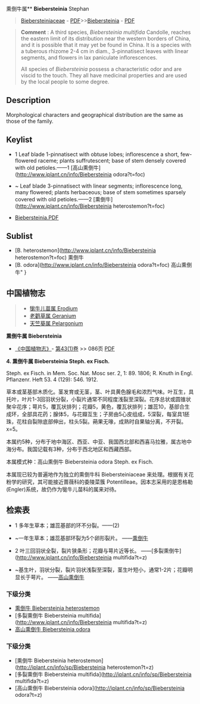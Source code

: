 熏倒牛属** **Biebersteinia** Stephan

> [Biebersteiniaceae](http://www.iplant.cn/info/Biebersteiniaceae?t=foc) - [PDF](http://www.iplant.cn/foc/pdf/Biebersteiniaceae.pdf)>>[Biebersteinia](http://www.iplant.cn/info/Biebersteinia?t=foc) - [PDF](http://www.iplant.cn/foc/pdf/Biebersteinia.pdf)

> **Comment** : 
> A third species, *Biebersteinia multifida* Candolle, reaches the eastern limit of its distribution near the western borders of China, and it is possible that it may yet be found in China. It is a species with a tuberous rhizome 2-4 cm in diam., 3-pinnatisect leaves with linear segments, and flowers in lax paniculate inflorescences.
>
> All species of *Biebersteinia* possess a characteristic odor and are viscid to the touch. They all have medicinal properties and are used by the local people to some degree.

## Description

Morphological characters and geographical distribution are the same as those of the family.

## Keylist

* 1 Leaf blade 1-pinnatisect with obtuse lobes; inflorescence a short, few-flowered raceme; plants suffrutescent; base of stem densely covered with old petioles.——1 [高山熏倒牛](http://www.iplant.cn/info/Biebersteinia odora?t=foc)
* ~ Leaf blade 3-pinnatisect with linear segments; inflorescence long, many flowered; plants herbaceous; base of stem sometimes sparsely covered with old petioles.——2 [熏倒牛](http://www.iplant.cn/info/Biebersteinia heterostemon?t=foc)

* [Biebersteinia.PDF](http://www.iplant.cn/foc/pdf/Biebersteinia.pdf)
## Sublist
* [B.  heterostemon](http://www.iplant.cn/info/Biebersteinia heterostemon?t=foc)
 熏倒牛
* [B.  odora](http://www.iplant.cn/info/Biebersteinia odora?t=foc) 高山熏倒牛"
}
## 中国植物志

> * [牻牛儿苗属  Erodium](http://www.iplant.cn/info/Erodium?t=z)
> * [老鹳草属  Geranium](http://www.iplant.cn/info/Geranium?t=z)
> * [天竺葵属  Pelargonium](http://www.iplant.cn/info/Pelargonium?t=z)

**熏倒牛属 Biebersteinia**

* [《中国植物志》](http://www.iplant.cn/frps)- [第43(1)卷](http://www.iplant.cn/frps/vol/43(1)) >> 086页 [PDF](http://www.iplant.cn/frps/pdf/43(1)/086y.pdf)

**4. 熏倒牛属 Biebersteinia Steph. ex Fisch.**

Steph. ex Fisch. in Mem. Soc. Nat. Mosc ser. 2, 1: 89. 1806; R. Knuth in Engl. Pflanzenr. Heft 53. 4 (129): 546. 1912.

草本或茎基部木质化。茎发育或无茎，茎、叶具黄色腺毛和浓烈气味。叶互生，具托叶，叶片1-3回羽状分裂，小裂片通常不同程度浅裂至深裂。花序总状或圆锥状聚伞花序；萼片5，覆瓦状排列；花瓣5，黄色，覆瓦状排列；雄蕊10，基部合生成环，全部具花药；腺体5，与花瓣互生；子房由5心皮组成，5深裂，每室具1胚珠，花柱自裂隙底部伸出，柱头5裂。蒴果无喙，成熟时自果轴分离，不开裂。x=5。

本属约5种，分布于地中海区、西亚、中亚、我国西北部和西喜马拉雅，属古地中海分布。我国记载有3种，分布于西北地区和西藏西部。

本属模式种：高山熏倒牛 Biebersteinia odora Steph. ex Fisch.

本属现已较为普遍地作为独立的熏倒牛科 Biebersteiniaceae 来处理。根据有关花粉学的研究，其可能接近蔷薇科的委陵菜簇 Potentilleae。因本志采用的是恩格勒 (Engler)系统，故仍作为牻牛儿苗科的属来对待。

## 检索表

* 1 多年生草本；雄蕊基部的环不分裂。——(2)
* ~一年生草本；雄蕊基部环裂为5个卵形裂片。 ——[熏倒牛](Biebersteinia-heterostemon-熏倒牛.md)

* 2 叶三回羽状全裂，裂片狭条形；花瓣与萼片近等长。 ——[多裂熏倒牛](http://www.iplant.cn/info/Biebersteinia multifida?t=z)

* ~基生叶，羽状分裂，裂片羽状浅裂至深裂，茎生叶短小，通常1-2片；花瓣明显长于萼片。 ——[高山熏倒牛](Biebersteinia-odora-高山熏倒牛.md)

### 下级分类
* [熏倒牛  Biebersteinia heterostemon](Biebersteinia-heterostemon-熏倒牛.md)
* [多裂熏倒牛  Biebersteinia multifida](http://www.iplant.cn/info/Biebersteinia multifida?t=z)
* [高山熏倒牛  Biebersteinia odora](Biebersteinia-odora-高山熏倒牛.md)

### 下级分类
* [熏倒牛  Biebersteinia heterostemon](http://iplant.cn/info/sp/Biebersteinia heterostemon?t=z)
* [多裂熏倒牛  Biebersteinia multifida](http://iplant.cn/info/sp/Biebersteinia multifida?t=z)
* [高山熏倒牛  Biebersteinia odora](http://iplant.cn/info/sp/Biebersteinia odora?t=z)

